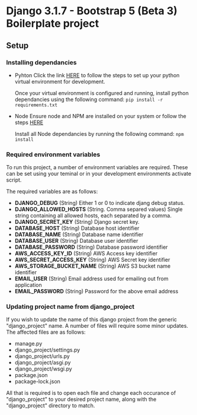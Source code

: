 # Django 3.1.7 - Bootstrap 5 (Beta 3) Boilerplate project

## Setup
### Installing dependancies
- Pyhton
	Click the link [HERE]() to follow the steps to set up your python virtual environment for development.

	Once your virtual environment is configured and running, install python dependancies using the following command:
	```pip install -r requirements.txt```

- Node
    Ensure node and NPM are installed on your system or follow the steps [HERE]()

    Install all Node dependancies by running the following command:
    ```npm install```

### Required environment variables
To run this project, a number of environment variables are required. These can be set using your teminal or in your development environments activate script.

The required variables are as follows:
- __DJANGO_DEBUG__ (String) Either 1 or 0 to indicate djang debug status.
- __DJANGO_ALLOWED_HOSTS__ (String. Comma separed values) Single string containing all allowed hosts, each separated by a comma.
- __DJANGO_SECRET_KEY__ (String) Django secret key.
- __DATABASE_HOST__ (String) Database host identifier
- __DATABASE_NAME__ (String) Database name identifier
- __DATABASE_USER__ (String) Database user identifier
- __DATABASE_PASSWORD__ (String) Database password identifier
- __AWS_ACCESS_KEY_ID__ (String) AWS Access key identifier
- __AWS_SECRET_ACCESS_KEY__ (String) AWS Secret key identifier
- __AWS_STORAGE_BUCKET_NAME__ (String) AWS S3 bucket name identifier
- __EMAIL_USER__ (String) Email address used for emailing out from application
- __EMAIL_PASSWORD__ (String) Password for the above email address

### Updating project name from django_project
If you wish to update the name of this django project from the generic "django_project" name. A number of files will require some minor updates. The affected files are as follows:

- manage.py
- django_project/settings.py
- django_project/urls.py
- django_project/asgi.py
- django_project/wsgi.py
- package.json
- package-lock.json

All that is required is to open each file and change each occurance of "django_project" to your desired project name, along with the "django_project" directory to match.